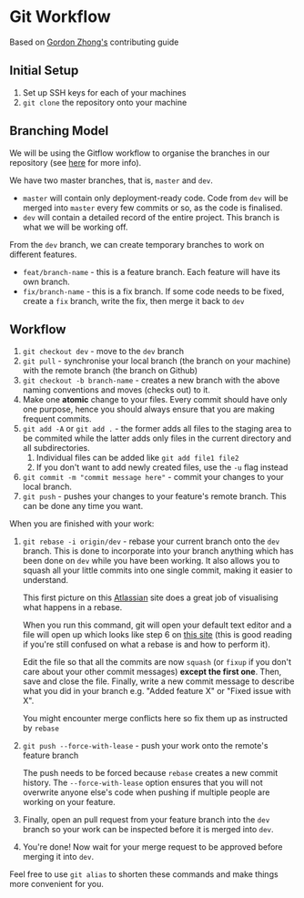 # Git Workflow  

Based on [Gordon Zhong's](https://github.com/gawdn) contributing guide

## Initial Setup

1. Set up SSH keys for each of your machines
2. `git clone` the repository onto your machine

## Branching Model

We will be using the Gitflow workflow to organise the branches in our repository (see [here](https://www.atlassian.com/git/tutorials/comparing-workflows/gitflow-workflow) for more info).

We have two master branches, that is, `master` and `dev`. 

- `master` will contain only deployment-ready code. Code from `dev` will be merged into `master` every few commits or so, as the code is finalised.
- `dev` will contain a detailed record of the entire project. This branch is what we will be working off.

From the `dev` branch, we can create temporary branches to work on different features.

- `feat/branch-name` - this is a feature branch. Each feature will have its own branch.
- `fix/branch-name` - this is a fix branch. If some code needs to be fixed, create a `fix` branch, write the fix, then merge it back to `dev`

## Workflow

1. `git checkout dev` - move to the `dev` branch
2. `git pull` - synchronise your local branch (the branch on your machine) with the remote branch (the branch on Github)
3. `git checkout -b branch-name` - creates a new branch with the above naming conventions and moves (checks out) to it.
4. Make one **atomic** change to your files. Every commit should have only one purpose, hence you should always ensure that you are making frequent commits.
5. `git add -A` or `git add .` - the former adds all files to the staging area to be commited while the latter adds only files in the current directory and all subdirectories.
    1. Individual files can be added like `git add file1 file2`
    2. If you don't want to add newly created files, use the `-u` flag instead
6. `git commit -m "commit message here"`  - commit your changes to your local branch.
7. `git push` - pushes your changes to your feature's remote branch. This can be done any time you want.

When you are finished with your work:

1. `git rebase -i origin/dev` - rebase your current branch onto the `dev` branch. This is done to incorporate into your branch anything which has been done on `dev` while you have been working. It also allows you to squash all your little commits into one single commit, making it easier to understand.

    This first picture on this [Atlassian](https://www.atlassian.com/git/tutorials/rewriting-history/git-rebase) site does a great job of visualising what happens in a rebase.

    When you run this command, git will open your default text editor and a file will open up which looks like step 6 on [this site](https://medium.com/singlestone/a-git-workflow-using-rebase-1b1210de83e5) (this is good reading if you're still confused on what a rebase is and how to perform it).

    Edit the file so that all the commits are now `squash` (or `fixup` if you don't care about your other commit messages) **except the first one**. Then, save and close the file. Finally, write a new commit message to describe what you did in your branch e.g. "Added feature X" or "Fixed issue with X".

    You might encounter merge conflicts here so fix them up as instructed by `rebase`

2. `git push --force-with-lease` - push your work onto the remote's feature branch

    The push needs to be forced because `rebase` creates a new commit history. The `--force-with-lease` option ensures that you will not overwrite anyone else's code when pushing if multiple people are working on your feature. 

3. Finally, open an pull request from your feature branch into the `dev` branch so your work can be inspected before it is merged into `dev`.
4. You're done! Now wait for your merge request to be approved before merging it into `dev`.

Feel free to use `git alias` to shorten these commands and make things more convenient for you.
